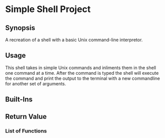 # Simple Shell Project

## Synopsis
A recreation of a shell with a basic Unix command-line interpretor.

## Usage
This shell takes in simple Unix commands and inliments them in the shell one command at a time. After the command is typed the shell will execute the command and print the output to the terminal with a new commandline for another set of arguments.
## Built-Ins

## Return Value

### List of Functions

